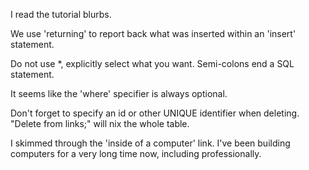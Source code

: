 I read the tutorial blurbs.

We use 'returning' to report back what was inserted within an 'insert' statement.

Do not use *, explicitly select what you want. Semi-colons end a SQL statement.

It seems like the 'where' specifier is always optional.

Don't forget to specify an id or other UNIQUE identifier when deleting. "Delete from links;" will nix the whole table.

I skimmed through the 'inside of a computer' link. I've been building computers for a very long time now, including professionally.